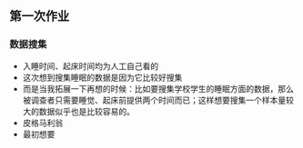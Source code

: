 ## 第一次作业
### 数据搜集
- 入睡时间、起床时间均为人工自己看的
- 这次想到搜集睡眠的数据是因为它比较好搜集
- 而是当我拓展一下再想的时候：比如要搜集学校学生的睡眠方面的数据，那么被调查者只需要睡觉、起床前提供两个时间而已；这样想要搜集一个样本量较大的数据似乎也是比较容易的。
- 皮格马利翁
- 最初想要

